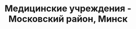 ---
district_id: 7-02-3
district_name: Московский район, Минск
title: Медицинские учреждения - Московский район, Минск
---